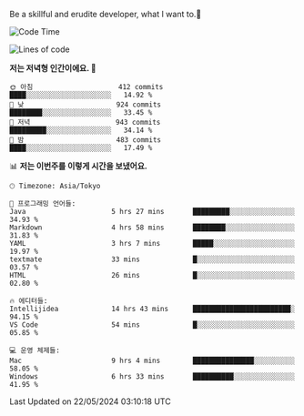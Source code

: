 Be a skillful and erudite developer, what I want to.👶

<!--START_SECTION:waka-->
![Code Time](http://img.shields.io/badge/Code%20Time-817%20hrs%2032%20mins-blue)

![Lines of code](https://img.shields.io/badge/%EC%A0%80%EB%8A%94%20%EC%97%AC%ED%83%9C%EA%B9%8C%EC%A7%80%20-2.1%20million%20%EC%A4%84%EC%9D%98%20%EC%BD%94%EB%93%9C%EB%A5%BC%20%EC%9E%91%EC%84%B1%ED%96%88%EC%96%B4%EC%9A%94.-blue)

**저는 저녁형 인간이에요. 🦉** 

```text
🌞 아침                     412 commits         ████░░░░░░░░░░░░░░░░░░░░░   14.92 % 
🌆 낮　                     924 commits         ████████░░░░░░░░░░░░░░░░░   33.45 % 
🌃 저녁                     943 commits         █████████░░░░░░░░░░░░░░░░   34.14 % 
🌙 밤　                     483 commits         ████░░░░░░░░░░░░░░░░░░░░░   17.49 % 
```


📊 **저는 이번주를 이렇게 시간을 보냈어요.** 

```text
🕑︎ Timezone: Asia/Tokyo

💬 프로그래밍 언어들: 
Java                     5 hrs 27 mins       █████████░░░░░░░░░░░░░░░░   34.93 % 
Markdown                 4 hrs 58 mins       ████████░░░░░░░░░░░░░░░░░   31.83 % 
YAML                     3 hrs 7 mins        █████░░░░░░░░░░░░░░░░░░░░   19.97 % 
textmate                 33 mins             █░░░░░░░░░░░░░░░░░░░░░░░░   03.57 % 
HTML                     26 mins             █░░░░░░░░░░░░░░░░░░░░░░░░   02.80 % 

🔥 에디터들: 
Intellijidea             14 hrs 43 mins      ████████████████████████░   94.15 % 
VS Code                  54 mins             █░░░░░░░░░░░░░░░░░░░░░░░░   05.85 % 

💻 운영 체제들: 
Mac                      9 hrs 4 mins        ███████████████░░░░░░░░░░   58.05 % 
Windows                  6 hrs 33 mins       ██████████░░░░░░░░░░░░░░░   41.95 % 
```


 Last Updated on 22/05/2024 03:10:18 UTC
<!--END_SECTION:waka-->
